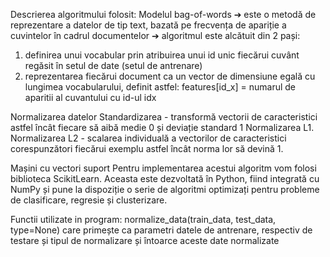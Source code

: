 Descrierea algoritmului folosit:
Modelul bag-of-words
➔ este o metodă de reprezentare a datelor de tip text, bazată pe frecvența de apariție a cuvintelor în cadrul documentelor
➔ algoritmul este alcătuit din 2 pași:
1. definirea unui vocabular prin atribuirea unui id unic fiecărui
cuvânt regăsit în setul de date (setul de antrenare)
2. reprezentarea fiecărui document ca un vector de dimensiune egală cu lungimea vocabularului, definit astfel:
features[id_x] = numarul de aparitii al cuvantului cu id-ul idx

Normalizarea datelor
Standardizarea - transformă vectorii de caracteristici astfel încât fiecare să aibă medie 0 și deviație standard 1
Normalizarea L1. Normalizarea L2 - scalarea individuală a vectorilor de caracteristici corespunzători fiecărui exemplu astfel încât norma lor să devină 1.

Mașini cu vectori suport
Pentru implementarea acestui algoritm vom folosi biblioteca ScikitLearn. Aceasta este dezvoltată în Python, fiind integrată cu NumPy și pune la dispoziție o serie de algoritmi optimizați pentru probleme de clasificare, regresie și clusterizare.

Functii utilizate in program:
normalize_data(train_data, test_data, type=None) care primește ca parametri datele de antrenare, respectiv de testare și tipul de normalizare și întoarce aceste date normalizate



